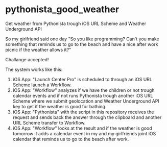 # pythonista_good_weather
Get weather from Pythonista trough iOS URL Scheme and Weather Underground API

So my girlfriend said one day "So you like programming? Can't you make something that reminds us to go to the beach and have a nice after work picnic if the weather allows it?"

Challange accepted!

The system works like this:
1. iOS App: "Launch Center Pro" is scheduled to through an iOS URL Scheme launch a Workflow.
2. iOS App: "Workflow" analyzes if we have the children or not trough calendar events and if not runs Pythonista trough another iOS URL Scheme where we submit geolocation and Weather Underground API key to get if the weather is good for bathing.
3. iOS App: "Pythonista" with the script in this repository receives the request and sends back the answer through the clipboard and another URL Scheme transfer to Workflow.
4. iOS App: "Workflow" looks at the result and if the weather is good tomorrow it adds a calendar event in my and my girlfriends joint iOS calendar that reminds us to go to the beach after work. 
